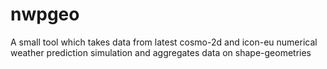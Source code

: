 # nwpgeo

A small tool which takes data from latest cosmo-2d and icon-eu numerical weather prediction simulation and aggregates data on shape-geometries